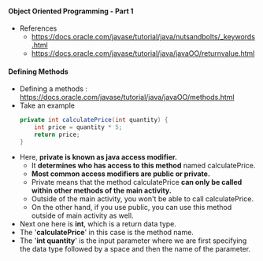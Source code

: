 #### Object Oriented Programming - Part 1
- References 
	- https://docs.oracle.com/javase/tutorial/java/nutsandbolts/_keywords.html
	- https://docs.oracle.com/javase/tutorial/java/javaOO/returnvalue.html

#### Defining Methods
- Defining a methods : https://docs.oracle.com/javase/tutorial/java/javaOO/methods.html
- Take an example
	```Java
	private int calculatePrice(int quantity) {
		int price = quantity * 5;
		return price;
	}
	```
- Here, **private is known as java access modifier.**
	- It **determines who has access to this method** named calculatePrice. 
	- **Most common access modifiers are public or private.**
	- Private means that the method calculatePrice **can only be called within other methods of the main activity.**
	- Outside of the main activity, you won't be able to call calculatePrice. 
	- On the other hand, if you use public, you can use this method outside of main activity as well.
- Next one here is **int**, which is a return data type.
- The '**calculatePrice**' in this case is the method name.
- The '**int quantity**' is the input parameter where we are first specifying the data type followed by a space and then the name of the parameter.